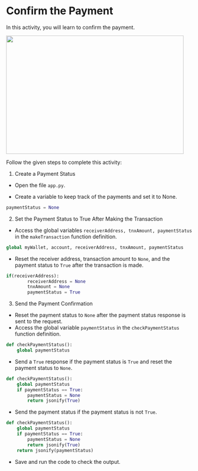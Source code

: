 Confirm the Payment
===================




In this activity, you will learn to confirm the payment.




<img src= "https://s3.amazonaws.com/media-p.slid.es/uploads/1525749/images/10770118/SA3.gif" width = "480" height = "320">


Follow the given steps to complete this activity:


1. Create a Payment Status


* Open the file `app.py`.


* Create a variable to keep track of the payments and set it to None.
~~~python
paymentStatus = None
~~~


2. Set the Payment Status to True After Making the Transaction


* Access the global variables `receiverAddress, tnxAmount, paymentStatus` in the `makeTransaction` function definition.
~~~python
global myWallet, account, receiverAddress, tnxAmount, paymentStatus
~~~
* Reset the receiver address, transaction amount to `None`, and the payment status to `True` after the transaction is made.
~~~python
if(receiverAddress):
        receiverAddress = None
        tnxAmount = None
        paymentStatus = True
~~~


3. Send the Payment Confirmation
* Reset the payment status to `None` after the payment status response is sent to the request.
* Access the global variable `paymentStatus` in the `checkPaymentStatus` function definition.
~~~python
def checkPaymentStatus():
    global paymentStatus
~~~
* Send a `True` response if the payment status is `True` and reset the payment status to `None`.
~~~python
def checkPaymentStatus():
    global paymentStatus
 	if paymentStatus == True:
        paymentStatus = None
        return jsonify(True)
~~~
* Send the payment status if the payment status is not `True`.
~~~python
def checkPaymentStatus():
    global paymentStatus
 	if paymentStatus == True:
        paymentStatus = None
        return jsonify(True)
    return jsonify(paymentStatus)
~~~
* Save and run the code to check the output.